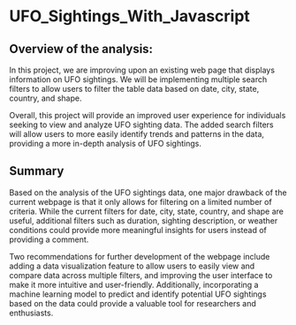 # UFO_Sightings_With_Javascript

## Overview of the analysis:

In this project, we are improving upon an existing web page that displays information on UFO sightings. We will be implementing multiple search filters to allow users to filter the table data based on date, city, state, country, and shape.

Overall, this project will provide an improved user experience for individuals seeking to view and analyze UFO sighting data. The added search filters will allow users to more easily identify trends and patterns in the data, providing a more in-depth analysis of UFO sightings.


## Summary

Based on the analysis of the UFO sightings data, one major drawback of the current webpage is that it only allows for filtering on a limited number of criteria. While the current filters for date, city, state, country, and shape are useful, additional filters such as duration, sighting description, or weather conditions could provide more meaningful insights for users instead of providing a comment.

Two recommendations for further development of the webpage include adding a data visualization feature to allow users to easily view and compare data across multiple filters, and improving the user interface to make it more intuitive and user-friendly. Additionally, incorporating a machine learning model to predict and identify potential UFO sightings based on the data could provide a valuable tool for researchers and enthusiasts.
